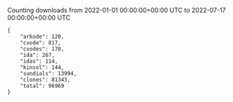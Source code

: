 
Counting downloads from 2022-01-01 00:00:00+00:00 UTC to 2022-07-17 00:00:00+00:00 UTC

```
{
    "arkode": 120,
    "cvode": 817,
    "cvodes": 170,
    "ida": 267,
    "idas": 114,
    "kinsol": 144,
    "sundials": 13994,
    "clones": 81343,
    "total": 96969
}
```
